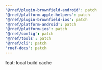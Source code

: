 ```yaml
---
'@rnef/plugin-brownfield-android': patch
'@rnef/platform-apple-helpers': patch
'@rnef/plugin-brownfield-ios': patch
'@rnef/platform-android': patch
'@rnef/platform-ios': patch
'@rnef/config': patch
'@rnef/tools': patch
'@rnef/cli': patch
'rnef-docs': patch
---
```


feat: local build cache
